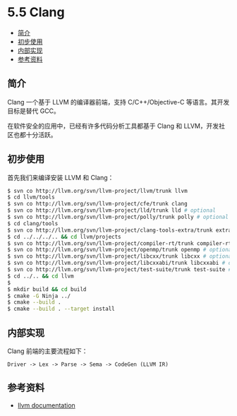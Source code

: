 # 5.5 Clang

- [简介](#简介)
- [初步使用](#初步使用)
- [内部实现](#内部实现)
- [参考资料](#参考资料)


## 简介
Clang 一个基于 LLVM 的编译器前端，支持 C/C++/Objective-C 等语言。其开发目标是替代 GCC。

在软件安全的应用中，已经有许多代码分析工具都基于 Clang 和 LLVM，开发社区也都十分活跃。


## 初步使用
首先我们来编译安装 LLVM 和 Clang：
```bash
$ svn co http://llvm.org/svn/llvm-project/llvm/trunk llvm
$ cd llvm/tools
$ svn co http://llvm.org/svn/llvm-project/cfe/trunk clang
$ svn co http://llvm.org/svn/llvm-project/lld/trunk lld # optional
$ svn co http://llvm.org/svn/llvm-project/polly/trunk polly # optional
$ cd clang/tools
$ svn co http://llvm.org/svn/llvm-project/clang-tools-extra/trunk extra # optional
$ cd ../../../.. && cd llvm/projects
$ svn co http://llvm.org/svn/llvm-project/compiler-rt/trunk compiler-rt # optional
$ svn co http://llvm.org/svn/llvm-project/openmp/trunk openmp # optional
$ svn co http://llvm.org/svn/llvm-project/libcxx/trunk libcxx # optional
$ svn co http://llvm.org/svn/llvm-project/libcxxabi/trunk libcxxabi # optional
$ svn co http://llvm.org/svn/llvm-project/test-suite/trunk test-suite # optional
$ cd ../.. && cd llvm
$
$ mkdir build && cd build
$ cmake -G Ninja ../
$ cmake --build .
$ cmake --build . --target install
```


## 内部实现
Clang 前端的主要流程如下：
```
Driver -> Lex -> Parse -> Sema -> CodeGen (LLVM IR)
```


## 参考资料
- [llvm documentation](http://llvm.org/docs/index.html)

